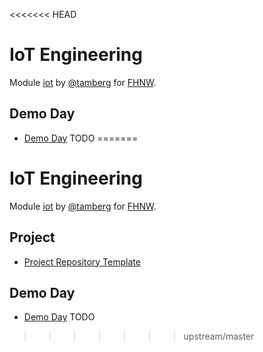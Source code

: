 <<<<<<< HEAD
# IoT Engineering
Module [iot](https://www.fhnw.ch/de/studium/module/9280188) by [@tamberg](https://twitter.com/tamberg) for [FHNW](https://www.fhnw.ch/).

## Demo Day
- [Demo Day](http://www.tamberg.org/fhnw/2019/IoT14DemoDay.pdf) TODO
=======
# IoT Engineering
Module [iot](https://www.fhnw.ch/de/studium/module/9280188) by [@tamberg](https://twitter.com/tamberg) for [FHNW](https://www.fhnw.ch/).

## Project
- [Project Repository Template](../../../../fhnw-iot-project)

## Demo Day
- [Demo Day](http://www.tamberg.org/fhnw/2019/IoT14DemoDay.pdf) TODO
>>>>>>> upstream/master
